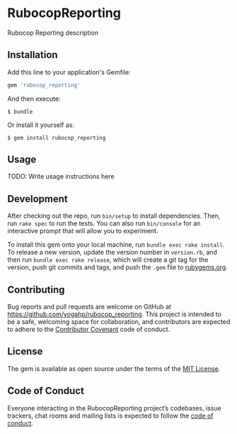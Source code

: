 # RubocopReporting

Rubocop Reporting description

## Installation

Add this line to your application's Gemfile:

```ruby
gem 'rubocop_reporting'
```

And then execute:

    $ bundle

Or install it yourself as:

    $ gem install rubocop_reporting

## Usage

TODO: Write usage instructions here

## Development

After checking out the repo, run `bin/setup` to install dependencies. Then, run `rake spec` to run the tests. You can also run `bin/console` for an interactive prompt that will allow you to experiment.

To install this gem onto your local machine, run `bundle exec rake install`. To release a new version, update the version number in `version.rb`, and then run `bundle exec rake release`, which will create a git tag for the version, push git commits and tags, and push the `.gem` file to [rubygems.org](https://rubygems.org).

## Contributing

Bug reports and pull requests are welcome on GitHub at https://github.com/yogahp/rubocop_reporting. This project is intended to be a safe, welcoming space for collaboration, and contributors are expected to adhere to the [Contributor Covenant](http://contributor-covenant.org) code of conduct.

## License

The gem is available as open source under the terms of the [MIT License](https://opensource.org/licenses/MIT).

## Code of Conduct

Everyone interacting in the RubocopReporting project’s codebases, issue trackers, chat rooms and mailing lists is expected to follow the [code of conduct](https://github.com/yogahp/rubocop_reporting/blob/master/CODE_OF_CONDUCT.md).
